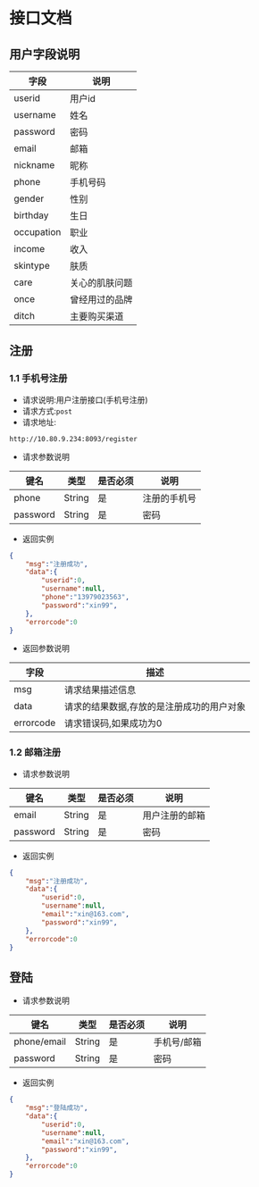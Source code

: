 # 接口文档

## 用户字段说明

| 字段       | 说明           |
| ---------- | -------------- |
| userid     | 用户id         |
| username   | 姓名           |
| password   | 密码           |
| email      | 邮箱           |
| nickname   | 昵称           |
| phone      | 手机号码       |
| gender     | 性别           |
| birthday   | 生日           |
| occupation | 职业           |
| income     | 收入           |
| skintype   | 肤质           |
| care       | 关心的肌肤问题 |
| once       | 曾经用过的品牌 |
| ditch      | 主要购买渠道   |



## 注册

### 1.1 手机号注册

- 请求说明:用户注册接口(手机号注册)
- 请求方式:`post`
- 请求地址:

```http
http://10.80.9.234:8093/register
```

- 请求参数说明

| 键名     | 类型   | 是否必须 | 说明         |
| -------- | ------ | -------- | ------------ |
| phone    | String | 是       | 注册的手机号 |
| password | String | 是       | 密码         |

- 返回实例

```json
{
    "msg":"注册成功",
    "data":{
        "userid":0,
        "username":null,
        "phone":"13979023563",
    	"password":"xin99",
    },
    "errorcode":0
}
```

- 返回参数说明

| 字段      | 描述                                      |
| --------- | ----------------------------------------- |
| msg       | 请求结果描述信息                          |
| data      | 请求的结果数据,存放的是注册成功的用户对象 |
| errorcode | 请求错误码,如果成功为0                    |

### 1.2 邮箱注册

- 请求参数说明

| 键名     | 类型   | 是否必须 | 说明           |
| -------- | ------ | -------- | -------------- |
| email    | String | 是       | 用户注册的邮箱 |
| password | String | 是       | 密码           |

- 返回实例

```json
{
    "msg":"注册成功",
    "data":{
        "userid":0,
        "username":null,
        "email":"xin@163.com",
    	"password":"xin99",
    },
    "errorcode":0
}
```



## 登陆

- 请求参数说明

| 键名        | 类型   | 是否必须 | 说明        |
| ----------- | ------ | -------- | ----------- |
| phone/email | String | 是       | 手机号/邮箱 |
| password    | String | 是       | 密码        |

- 返回实例

```json
{
    "msg":"登陆成功",
    "data":{
        "userid":0,
        "username":null,
        "email":"xin@163.com",
    	"password":"xin99",
    },
    "errorcode":0
}
```

